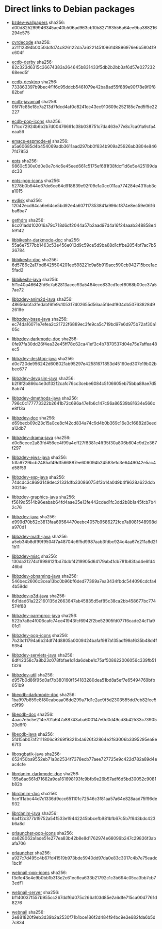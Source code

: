 # Direct links to Debian packages
 
  - [bzdev-wallpapers](./archive/pool/contrib/b/bzdev-wallpapers/bzdev-wallpapers_1.0.0_all.deb)
    sha256: d00d825289946345ae40b506ad963cb10b827193556a64ee9ba388216294c575
 
  - [cvrdecode](./archive/pool/contrib/c/cvrdecode/cvrdecode_1.3_all.deb)
    sha256: a21f12394b0050ddfd74c826122da7a6221451096148896976e6b580419c604f
 
  - [ecdb-derby](./archive/pool/contrib/e/ecdb-derby/ecdb-derby_0.1.8_all.deb)
    sha256: 82c323d6315c36674383a264645b831433f5db2b2bb3af6d57e02723268eed5f
 
  - [ecdb-desktop](./archive/pool/contrib/e/ecdb-desktop/ecdb-desktop_0.1.8_all.deb)
    sha256: 733863397b9bec4f1f6c95ddcb5461079e42ba8ad55f889e90f78e9f0f882bef
 
  - [ecdb-javamail](./archive/pool/contrib/e/ecdb-javamail/ecdb-javamail_0.1.7_all.deb)
    sha256: 05f7fc85e18c7a213d7fdcd4af0c8241cc43ec910609c252185c7ed5f5e22227
 
  - [ecdb-pop-icons](./archive/pool/contrib/e/ecdb-pop-icons/ecdb-pop-icons_0.1.8_all.deb)
    sha256: f71cc72924b6b2b7d00476661c38b038751c7da463e77e8c7ca01a9cfa4eaa56
 
  - [emacs-espmode-el](./archive/pool/contrib/e/emacs-espmode-el/emacs-espmode-el_1.1_all.deb)
    sha256: a5a60685d4b454069adb3611aad297bb0f634b909a25926ab3804e8467f47853
 
  - [epts](./archive/pool/contrib/e/epts/epts_1.1.33_all.deb)
    sha256: 9860c530e0d0e0e7c4c6e45eed661c5175ef681f38fdcf1d6e5e425199dadc33
 
  - [epts-pop-icons](./archive/pool/contrib/e/epts-pop-icons/epts-pop-icons_1.1.33_all.deb)
    sha256: 5278b0b944e67de6ce64d918839e92f09e1a0cc011aa774284e431fab3ca1015
 
  - [evdisk](./archive/pool/contrib/e/evdisk/evdisk_1.13.1_all.deb)
    sha256: 12042ecd84ca6e64ce5bd92e4a607117353841a996cf874e8ec59e0616ba6ba7
 
  - [gethdrs](./archive/pool/contrib/g/gethdrs/gethdrs_1.1.1_all.deb)
    sha256: 8cc01add102016a79c718d6df2044a57b2aad97d4a16f24aaab348858e459142
 
  - [libbikeshr-darkmode-doc](./archive/pool/contrib/libb/libbikeshr-darkmode-doc/libbikeshr-darkmode-doc_1.4.9_all.deb)
    sha256: 55a6e7577bb1463c53e456e013d9c59ce5d9ba68d1cffbe2054bf7ac7b536784
 
  - [libbikeshr-doc](./archive/pool/contrib/libb/libbikeshr-doc/libbikeshr-doc_1.4.9_all.deb)
    sha256: 6d5786c2a17bd6425504201ee598221c9a6b919acc590cb942715bce1ac5fad2
 
  - [libbikeshr-java](./archive/pool/contrib/libb/libbikeshr-java/libbikeshr-java_1.4.9_all.deb)
    sha256: 5f1c40a46642fd6c7a62813acec93a5484ece833cd1cef6068b00ec37a57ae72
 
  - [libbzdev-anim2d-java](./archive/pool/contrib/libb/libbzdev-anim2d-java/libbzdev-anim2d-java_2.1.82_all.deb)
    sha256: 48656abfa3fedabf6fe9c105317402655d56aa5f4edf804db50763828492619e
 
  - [libbzdev-base-java](./archive/pool/contrib/libb/libbzdev-base-java/libbzdev-base-java_2.1.82_all.deb)
    sha256: ec74da16071e7efea2c21722f6889ec3fe9ca5c719bd97e6d975b72af30a105c
 
  - [libbzdev-darkmode-doc](./archive/pool/contrib/libb/libbzdev-darkmode-doc/libbzdev-darkmode-doc_2.1.82_all.deb)
    sha256: 0fe97fa30dd26f4ea32e45ff78c62ca41ef3c4b7870537d04e75e7affea48ec5
 
  - [libbzdev-desktop-java](./archive/pool/contrib/libb/libbzdev-desktop-java/libbzdev-desktop-java_2.1.82_all.deb)
    sha256: d0c720de956242d608021ab95297e42581671853d45160ed307e19b02bbec677
 
  - [libbzdev-devqsim-java](./archive/pool/contrib/libb/libbzdev-devqsim-java/libbzdev-devqsim-java_2.1.82_all.deb)
    sha256: b2f8f2b866c4e3d132f2cafc76cc3cebe6084c5106605eb75bba89ae7d58ab74
 
  - [libbzdev-dmethods-java](./archive/pool/contrib/libb/libbzdev-dmethods-java/libbzdev-dmethods-java_2.1.82_all.deb)
    sha256: 796c0c177773322b2641b72c696a47e1b6c147c96a86539b81634e566ce8f13a
 
  - [libbzdev-doc](./archive/pool/contrib/libb/libbzdev-doc/libbzdev-doc_2.1.82_all.deb)
    sha256: d69becb09d23c15a0ce8cf42cd834a74c9d4b0b369c16e3c16882d3eeda12db7
 
  - [libbzdev-drama-java](./archive/pool/contrib/libb/libbzdev-drama-java/libbzdev-drama-java_2.1.82_all.deb)
    sha256: d0d5cece2a83fd456ec4f99a4eff27f8381e4ff35f30a806b604c9d2e367f297
 
  - [libbzdev-ejws-java](./archive/pool/contrib/libb/libbzdev-ejws-java/libbzdev-ejws-java_2.1.82_all.deb)
    sha256: fdfa9729bcb2485af49df566887ee606094b24583e1c3e6449042e5ac4d58f59
 
  - [libbzdev-esp-java](./archive/pool/contrib/libb/libbzdev-esp-java/libbzdev-esp-java_2.1.82_all.deb)
    sha256: 74dcdc3c8693149dec21331dfb330860754f3b14a0d9b4f9628a622dcb30214e
 
  - [libbzdev-graphics-java](./archive/pool/contrib/libb/libbzdev-graphics-java/libbzdev-graphics-java_2.1.82_all.deb)
    sha256: f5619d5514b96eabab64fd4aae35e13fe442cded1fc3dd2b8b1a45fcb7b42c76
 
  - [libbzdev-java](./archive/pool/contrib/libb/libbzdev-java/libbzdev-java_2.1.82_all.deb)
    sha256: d999d70b52c3813faa69564470eebc4057b9586272fce7a8081548998da970d1
 
  - [libbzdev-math-java](./archive/pool/contrib/libb/libbzdev-math-java/libbzdev-math-java_2.1.82_all.deb)
    sha256: a5eb34b8df99f9504f7a48704c6f5d9987aab3fdbc924c4aa67e211a8d2f1b11
 
  - [libbzdev-misc](./archive/pool/contrib/libb/libbzdev-misc/libbzdev-misc_2.1.82_all.deb)
    sha256: 130da31274cf698612fbd74dbf4219905d64179ab41db781b83fad4e6fd446bd
 
  - [libbzdev-obnaming-java](./archive/pool/contrib/libb/libbzdev-obnaming-java/libbzdev-obnaming-java_2.1.82_all.deb)
    sha256: 546bec2606c3cea13bc0b96bf6ded77399a7ea3434fbdc544096cdcfa44b59dd
 
  - [libbzdev-p3d-java](./archive/pool/contrib/libb/libbzdev-p3d-java/libbzdev-p3d-java_2.1.82_all.deb)
    sha256: 6d1dad61a222160135d2663647ab45835d5ef85c38ca2bb458677bc774574f88
 
  - [libbzdev-parmproc-java](./archive/pool/contrib/libb/libbzdev-parmproc-java/libbzdev-parmproc-java_2.1.82_all.deb)
    sha256: 522b7a8e4f006cafc74ce41943fcf6942f2be52905fd077f6cade24c11a901d1
 
  - [libbzdev-pop-icons](./archive/pool/contrib/libb/libbzdev-pop-icons/libbzdev-pop-icons_2.1.82_all.deb)
    sha256: 7b23c11794a6b24df74d8805a0009424bafaf987a135adf99af635b48d4f9354
 
  - [libbzdev-servlets-java](./archive/pool/contrib/libb/libbzdev-servlets-java/libbzdev-servlets-java_2.1.82_all.deb)
    sha256: 8df42358c7a8b23c078fbfae1d1da6debe1c75af508622006056c339fb51f326
 
  - [libbzdev-util](./archive/pool/contrib/libb/libbzdev-util/libbzdev-util_2.1.82_all.deb)
    sha256: d957b0d86f95d0af7b380160f154183280dea51bd8a5ef7e65494769bfb051b9
 
  - [libecdb-darkmode-doc](./archive/pool/contrib/libe/libecdb-darkmode-doc/libecdb-darkmode-doc_0.1.7_all.deb)
    sha256: 1ba997b859c8f80cabeaa06dd299a71d1e2ac9f5d2303585dd7eb82fee5c9f99
 
  - [libecdb-doc](./archive/pool/contrib/libe/libecdb-doc/libecdb-doc_0.1.7_all.deb)
    sha256: 4aac7e5c5e214e701a647a88743aba600147e0d0d49cd8b42533c7390520d6f0
 
  - [libecdb-java](./archive/pool/contrib/libe/libecdb-java/libecdb-java_0.1.7_all.deb)
    sha256: 5fd15ab07af2111806c9269f9321b4a626f32864e2f83006b3395295ea8e67f3
 
  - [libosgbatik-java](./archive/pool/contrib/libo/libosgbatik-java/libosgbatik-java_0.4.2_all.deb)
    sha256: 652450ba9552eb71a3d2534f7378ecb77aee727725e9c422d782a89d4eac4cfe
 
  - [librdanim-darkmode-doc](./archive/pool/contrib/libr/librdanim-darkmode-doc/librdanim-darkmode-doc_1.4.13_all.deb)
    sha256: 155a6ac661d71682a9ca161698193fc9bfb9e26b57adf6d5bd30052c9081b82b
 
  - [librdanim-doc](./archive/pool/contrib/libr/librdanim-doc/librdanim-doc_1.4.13_all.deb)
    sha256: 5ce1f1abc44d7c1336d9ccc651101c72546c3f81aa57a64e828aad75f96de932
 
  - [librdanim-java](./archive/pool/contrib/libr/librdanim-java/librdanim-java_1.4.13_all.deb)
    sha256: 6a412c377b19752a54f533e19442245bbcefb981bfb67c5b7f643bdc423b6a8d
 
  - [qrlauncher-pop-icons](./archive/pool/contrib/q/qrlauncher-pop-icons/qrlauncher-pop-icons_1.14_all.deb)
    sha256: da628062a1ade51e277ea83b42b8e8d1762974e68096b247c29836f3abafa706
 
  - [qrlauncher](./archive/pool/contrib/q/qrlauncher/qrlauncher_1.14_all.deb)
    sha256: a927c7d495c4b67fd41519b973bde5940dd97da0e83c3017c4b7e75eadc1bc1f
 
  - [webnail-pop-icons](./archive/pool/contrib/w/webnail-pop-icons/webnail-pop-icons_1.6.28_all.deb)
    sha256: f3dfe43e4e9b0bb1b313e2c61ec6ea633b21792c1c3b694c05ca3bb7cb73edf1
 
  - [webnail-server](./archive/pool/contrib/w/webnail-server/webnail-server_1.6.28_all.deb)
    sha256: bf140037f557b955cc267ddf6d075c266a103d85e2a6dfe715ca00d7761d8276
 
  - [webnail](./archive/pool/contrib/w/webnail/webnail_1.6.28_all.deb)
    sha256: 2e881820f9eb3d39b2a2530f71b1bce186f2d484f94bc9e3e682fda6b5d7c834
